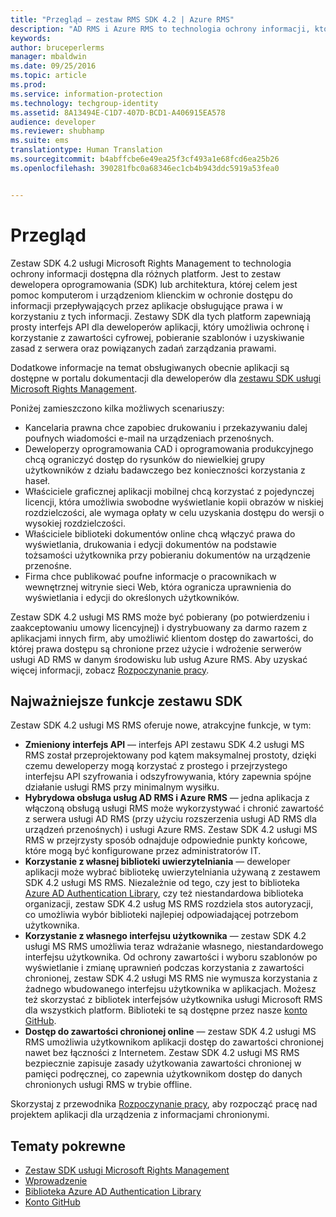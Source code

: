 ```yaml
---
title: "Przegląd — zestaw RMS SDK 4.2 | Azure RMS"
description: "AD RMS i Azure RMS to technologia ochrony informacji, która pomaga w zabezpieczaniu informacji cyfrowych przed nieautoryzowanym użyciem."
keywords: 
author: bruceperlerms
manager: mbaldwin
ms.date: 09/25/2016
ms.topic: article
ms.prod: 
ms.service: information-protection
ms.technology: techgroup-identity
ms.assetid: 8A13494E-C1D7-407D-BCD1-A406915EA578
audience: developer
ms.reviewer: shubhamp
ms.suite: ems
translationtype: Human Translation
ms.sourcegitcommit: b4abffcbe6e49ea25f3cf493a1e68fcd6ea25b26
ms.openlocfilehash: 390281fbc0a68346ec1cb4b943ddc5919a53fea0


---
```


# Przegląd

Zestaw SDK 4.2 usługi Microsoft Rights Management to technologia ochrony informacji dostępna dla różnych platform.  Jest to zestaw dewelopera oprogramowania (SDK) lub architektura, której celem jest pomoc komputerom i urządzeniom klienckim w ochronie dostępu do informacji przepływających przez aplikacje obsługujące prawa i w korzystaniu z tych informacji. Zestawy SDK dla tych platform zapewniają prosty interfejs API dla deweloperów aplikacji, który umożliwia ochronę i korzystanie z zawartości cyfrowej, pobieranie szablonów i uzyskiwanie zasad z serwera oraz powiązanych zadań zarządzania prawami.

Dodatkowe informacje na temat obsługiwanych obecnie aplikacji są dostępne w portalu dokumentacji dla deweloperów dla [zestawu SDK usługi Microsoft Rights Management](active-directory-rights-management-services-multi-platform-thin-client-sdk-portal.md).

Poniżej zamieszczono kilka możliwych scenariuszy:

-   Kancelaria prawna chce zapobiec drukowaniu i przekazywaniu dalej poufnych wiadomości e-mail na urządzeniach przenośnych.
-   Deweloperzy oprogramowania CAD i oprogramowania produkcyjnego chcą ograniczyć dostęp do rysunków do niewielkiej grupy użytkowników z działu badawczego bez konieczności korzystania z haseł.
-   Właściciele graficznej aplikacji mobilnej chcą korzystać z pojedynczej licencji, która umożliwia swobodne wyświetlanie kopii obrazów w niskiej rozdzielczości, ale wymaga opłaty w celu uzyskania dostępu do wersji o wysokiej rozdzielczości.
-   Właściciele biblioteki dokumentów online chcą włączyć prawa do wyświetlania, drukowania i edycji dokumentów na podstawie tożsamości użytkownika przy pobieraniu dokumentów na urządzenie przenośne.
-   Firma chce publikować poufne informacje o pracownikach w wewnętrznej witrynie sieci Web, która ogranicza uprawnienia do wyświetlania i edycji do określonych użytkowników.

Zestaw SDK 4.2 usługi MS RMS może być pobierany (po potwierdzeniu i zaakceptowaniu umowy licencyjnej) i dystrybuowany za darmo razem z aplikacjami innych firm, aby umożliwić klientom dostęp do zawartości, do której prawa dostępu są chronione przez użycie i wdrożenie serwerów usługi AD RMS w danym środowisku lub usług Azure RMS. Aby uzyskać więcej informacji, zobacz [Rozpoczynanie pracy](get-started.md).

## Najważniejsze funkcje zestawu SDK


Zestaw SDK 4.2 usługi MS RMS oferuje nowe, atrakcyjne funkcje, w tym:

-   **Zmieniony interfejs API** — interfejs API zestawu SDK 4.2 usługi MS RMS został przeprojektowany pod kątem maksymalnej prostoty, dzięki czemu deweloperzy mogą korzystać z prostego i przejrzystego interfejsu API szyfrowania i odszyfrowywania, który zapewnia spójne działanie usługi RMS przy minimalnym wysiłku.
-   **Hybrydowa obsługa usług AD RMS i Azure RMS** — jedna aplikacja z włączoną obsługą usługi RMS może wykorzystywać i chronić zawartość z serwera usługi AD RMS (przy użyciu rozszerzenia usługi AD RMS dla urządzeń przenośnych) i usługi Azure RMS. Zestaw SDK 4.2 usługi MS RMS w przejrzysty sposób odnajduje odpowiednie punkty końcowe, które mogą być konfigurowane przez administratorów IT.
-   **Korzystanie z własnej biblioteki uwierzytelniania** — deweloper aplikacji może wybrać bibliotekę uwierzytelniania używaną z zestawem SDK 4.2 usługi MS RMS. Niezależnie od tego, czy jest to biblioteka [Azure AD Authentication Library](https://msdn.microsoft.com/library/jj573266.aspx), czy też niestandardowa biblioteka organizacji, zestaw SDK 4.2 usług MS RMS rozdziela stos autoryzacji, co umożliwia wybór biblioteki najlepiej odpowiadającej potrzebom użytkownika.
-   **Korzystanie z własnego interfejsu użytkownika** — zestaw SDK 4.2 usługi MS RMS umożliwia teraz wdrażanie własnego, niestandardowego interfejsu użytkownika. Od ochrony zawartości i wyboru szablonów po wyświetlanie i zmianę uprawnień podczas korzystania z zawartości chronionej, zestaw SDK 4.2 usługi MS RMS nie wymusza korzystania z żadnego wbudowanego interfejsu użytkownika w aplikacjach. Możesz też skorzystać z bibliotek interfejsów użytkownika usługi Microsoft RMS dla wszystkich platform. Biblioteki te są dostępne przez nasze [konto GitHub](https://github.com/AzureAD/).
-   **Dostęp do zawartości chronionej online** — zestaw SDK 4.2 usługi MS RMS umożliwia użytkownikom aplikacji dostęp do zawartości chronionej nawet bez łączności z Internetem. Zestaw SDK 4.2 usługi MS RMS bezpiecznie zapisuje zasady użytkowania zawartości chronionej w pamięci podręcznej, co zapewnia użytkownikom dostęp do danych chronionych usługi RMS w trybie offline.

Skorzystaj z przewodnika [Rozpoczynanie pracy](get-started.md), aby rozpocząć pracę nad projektem aplikacji dla urządzenia z informacjami chronionymi.

## Tematy pokrewne

* [Zestaw SDK usługi Microsoft Rights Management](active-directory-rights-management-services-multi-platform-thin-client-sdk-portal.md)
* [Wprowadzenie](get-started.md)
* [Biblioteka Azure AD Authentication Library](https://msdn.microsoft.com/en-us/library/jj573266.aspx)
* [Konto GitHub](https://github.com/AzureAD/)
 

 






<!--HONumber=Oct16_HO1-->


